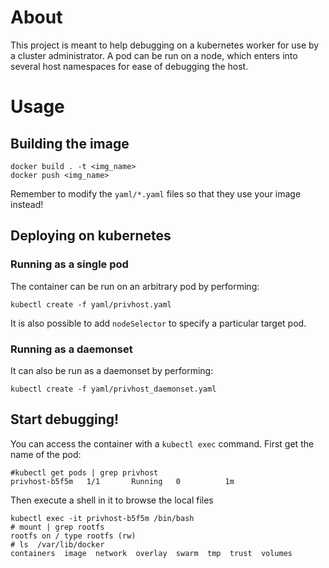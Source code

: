 # About

This project is meant to help debugging on a kubernetes worker for use by a cluster administrator. A pod can be run on a node, which enters into several host namespaces for ease of debugging the host.

# Usage

## Building the image

```
docker build . -t <img_name>
docker push <img_name>
```
Remember to modify the `yaml/*.yaml` files so that they use your image instead!

## Deploying on kubernetes

### Running as a single pod

The container can be run on an arbitrary pod by performing:

`kubectl create -f yaml/privhost.yaml`

It is also possible to add `nodeSelector` to specify a particular target pod.

### Running as a daemonset

It can also be run as a daemonset by performing:

`kubectl create -f yaml/privhost_daemonset.yaml`


## Start debugging!

You can access the container with a `kubectl exec` command. First get the name of the pod:

```
#kubectl get pods | grep privhost
privhost-b5f5m   1/1       Running   0          1m
```

Then execute a shell in it to browse the local files
```
kubectl exec -it privhost-b5f5m /bin/bash
# mount | grep rootfs
rootfs on / type rootfs (rw)
# ls  /var/lib/docker
containers  image  network  overlay  swarm  tmp  trust  volumes
```
